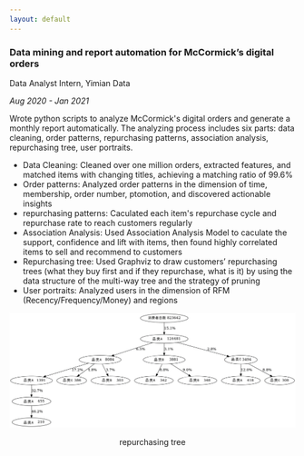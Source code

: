 ```yaml
---
layout: default
---
```




### Data mining and report automation for McCormick’s digital orders

Data Analyst Intern, Yimian Data

*Aug 2020 - Jan 2021*

Wrote python scripts to analyze McCormick's digital orders and generate a monthly report automatically. The analyzing process includes six parts: data cleaning, order patterns, repurchasing patterns, association analysis, repurchasing tree, user portraits.

- Data Cleaning: Cleaned over one million orders, extracted features, and matched items with changing titles, achieving a matching ratio of 99.6%
- Order patterns: Analyzed order patterns in the dimension of time, membership, order number, ptomotion, and discovered actionable insights
- repurchasing patterns: Caculated each item's repurchase cycle and repurchase rate to reach customers regularly
- Association Analysis: Used Association Analysis Model to caculate the support, confidence and lift with items, then found highly correlated items to sell and recommend to customers
- Repurchasing tree: Used Graphviz to draw customers’ repurchasing trees (what they buy first and if they repurchase, what is it) by using the data structure of the multi-way tree and the strategy of pruning
- User portraits: Analyzed users in the dimension of RFM (Recency/Frequency/Money) and regions

<a href="../assets/images/projects/yimian.png"><img src="../assets/images/projects/yimian.png"></a>

<center>repurchasing tree</center>